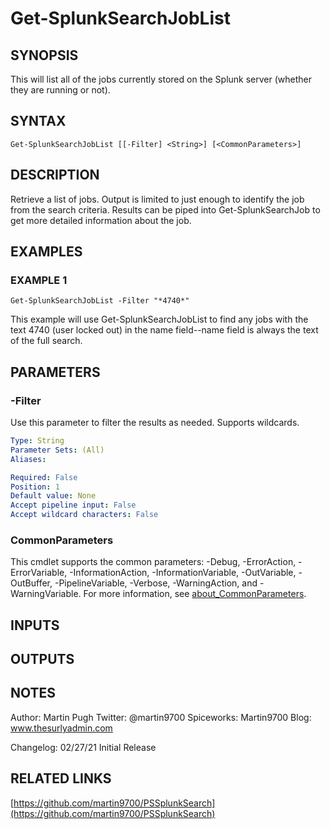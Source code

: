 # Get-SplunkSearchJobList

## SYNOPSIS
This will list all of the jobs currently stored on the Splunk server (whether they are running or
not).

## SYNTAX

```
Get-SplunkSearchJobList [[-Filter] <String>] [<CommonParameters>]
```

## DESCRIPTION
Retrieve a list of jobs.
Output is limited to just enough to identify the job from the search
criteria.
Results can be piped into Get-SplunkSearchJob to get more detailed information about the
job.

## EXAMPLES

### EXAMPLE 1
```
Get-SplunkSearchJobList -Filter "*4740*"
```

This example will use Get-SplunkSearchJobList to find any jobs with the text 4740 (user locked out)
in the name field--name field is always the text of the full search.

## PARAMETERS

### -Filter
Use this parameter to filter the results as needed.
Supports wildcards.

```yaml
Type: String
Parameter Sets: (All)
Aliases:

Required: False
Position: 1
Default value: None
Accept pipeline input: False
Accept wildcard characters: False
```

### CommonParameters
This cmdlet supports the common parameters: -Debug, -ErrorAction, -ErrorVariable, -InformationAction, -InformationVariable, -OutVariable, -OutBuffer, -PipelineVariable, -Verbose, -WarningAction, and -WarningVariable. For more information, see [about_CommonParameters](http://go.microsoft.com/fwlink/?LinkID=113216).

## INPUTS

## OUTPUTS

## NOTES
Author:         Martin Pugh
Twitter:        @martin9700
Spiceworks:     Martin9700
Blog:           www.thesurlyadmin.com

Changelog:
    02/27/21    Initial Release

## RELATED LINKS

[https://github.com/martin9700/PSSplunkSearch](https://github.com/martin9700/PSSplunkSearch)

